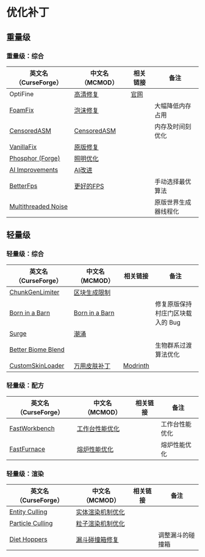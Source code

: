 # 优化补丁

## 重量级

### 重量级：综合

| 英文名（CurseForge）                                                                    | 中文名（MCMOD）                                     | 相关链接                          | 备注                 |
| --------------------------------------------------------------------------------------- | --------------------------------------------------- | --------------------------------- | -------------------- |
| OptiFine                                                                                | [高清修复](https://www.mcmod.cn/class/36.html)      | [官网](https://optifine.net/home) |                      |
| [FoamFix](https://www.curseforge.com/minecraft/mc-mods/foamfix-optimization-mod)        | [泡沫修复](https://www.mcmod.cn/class/978.html)     |                                   | 大幅降低内存占用     |
| [CensoredASM](https://www.curseforge.com/minecraft/mc-mods/sneedasm)                    | [CensoredASM](https://www.mcmod.cn/class/3848.html) |                                   | 内存及时间刻优化     |
| [VanillaFix](https://www.curseforge.com/minecraft/mc-mods/vanillafix)                   | [原版修复](https://www.mcmod.cn/class/1223.html)    |                                   |                      |
| [Phosphor (Forge)](https://www.curseforge.com/minecraft/mc-mods/phosphor-forge)         | [照明优化](https://www.mcmod.cn/class/1766.html)    |                                   |                      |
| [AI Improvements](https://www.curseforge.com/minecraft/mc-mods/ai-improvements)         | [AI改进](https://www.mcmod.cn/class/1480.html)      |                                   |                      |
| [BetterFps](https://www.curseforge.com/minecraft/mc-mods/betterfps)                     | [更好的FPS](https://www.mcmod.cn/class/1384.html)   |                                   | 手动选择最优算法     |
| [Multithreaded Noise](https://www.curseforge.com/minecraft/mc-mods/multithreaded-noise) |                                                     |                                   | 原版世界生成器线程化 |

## 轻量级

### 轻量级：综合

| 英文名（CurseForge）                                                                  | 中文名（MCMOD）                                        | 相关链接                                              | 备注                             |
| ------------------------------------------------------------------------------------- | ------------------------------------------------------ | ----------------------------------------------------- | -------------------------------- |
| [ChunkGenLimiter](https://www.curseforge.com/minecraft/mc-mods/chunkgenlimited)       | [区块生成限制](https://www.mcmod.cn/class/4516.html)   |                                                       |                                  |
| [Born in a Barn](https://www.curseforge.com/minecraft/mc-mods/born-in-a-barn)         | [Born in a Barn](https://www.mcmod.cn/class/1746.html) |                                                       | 修复原版保持村庄门区块载入的 Bug |
| [Surge](https:/www.curseforge.com/minecraft/mc-mods/surge)                            | [潮涌](https://www.mcmod.cn/class/1478.html)           |                                                       |                                  |
| [Better Biome Blend](https://www.curseforge.com/minecraft/mc-mods/better-biome-blend) |                                                        |                                                       | 生物群系过渡算法优化             |
| [CustomSkinLoader](https://www.curseforge.com/minecraft/mc-mods/customskinloader)     | [万用皮肤补丁](https://www.mcmod.cn/class/883.html)    | [Modrinth](https://modrinth.com/mod/customskinloader) |                                  |

### 轻量级：配方

| 英文名（CurseForge）                                                        | 中文名（MCMOD）                                        | 相关链接 | 备注           |
| --------------------------------------------------------------------------- | ------------------------------------------------------ | -------- | -------------- |
| [FastWorkbench](https://www.curseforge.com/minecraft/mc-mods/fastworkbench) | [工作台性能优化](https://www.mcmod.cn/class/1486.html) |          | 工作台性能优化 |
| [FastFurnace](https://www.curseforge.com/minecraft/mc-mods/fastfurnace)     | [熔炉性能优化](https://www.mcmod.cn/class/1485.html)   |          | 熔炉性能优化   |

### 轻量级：渲染

| 英文名（CurseForge）                                                              | 中文名（MCMOD）                                          | 相关链接 | 备注             |
| --------------------------------------------------------------------------------- | -------------------------------------------------------- | -------- | ---------------- |
| [Entity Culling](https://www.curseforge.com/minecraft/mc-mods/entity-culling)     | [实体渲染机制优化](https://www.mcmod.cn/class/3058.html) |          |                  |
| [Particle Culling](https://www.curseforge.com/minecraft/mc-mods/particle-culling) | [粒子渲染机制优化](https://www.mcmod.cn/class/3056.html) |          |                  |
| [Diet Hoppers](https://www.curseforge.com/minecraft/mc-mods/diet-hoppers)         | [漏斗碰撞箱修复](https://www.mcmod.cn/class/1514.html)   |          | 调整漏斗的碰撞箱 |
